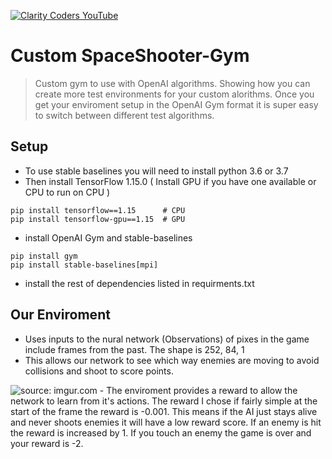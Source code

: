 <a href="https://www.youtube.com/claritycoders"><img src="https://i.imgur.com/sG7xxyc.png" title="Clarity Coders YouTube" /></a>
# Custom SpaceShooter-Gym
> Custom gym to use with OpenAI algorithms. Showing how you can create more test environments for your custom alorithms.
> Once you get your enviroment setup in the OpenAI Gym format it is super easy to switch between different test algorithms. 

## Setup
- To use stable baselines you will need to install python 3.6 or 3.7
- Then install TensorFlow 1.15.0 ( Install GPU if you have one available or CPU to run on CPU )
```shell
pip install tensorflow==1.15      # CPU
pip install tensorflow-gpu==1.15  # GPU
```
- install OpenAI Gym and stable-baselines
```shell
pip install gym
pip install stable-baselines[mpi]
```
- install the rest of dependencies listed in requirments.txt

## Our Enviroment
- Uses inputs to the nural network (Observations) of pixes in the game include frames from the past. The shape is 252, 84, 1
- This allows our network to see which way enemies are moving to avoid collisions and shoot to score points.
<img src="https://i.imgur.com/OJ5JMUe.jpg" title="source: imgur.com" />
- The enviroment provides a reward to allow the network to learn from it's actions. The reward I chose if fairly simple at the start of the frame the reward is -0.001. This means if the AI just stays alive and never shoots enemies it will have a low reward score. If an enemy is hit the reward is increased by 1. If you touch an enemy the game is over and your reward is -2.
